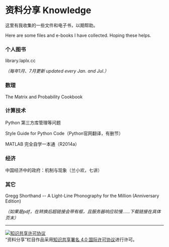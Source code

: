 # 资料分享 Knowledge

这里有我收集的一些文件和电子书，以期帮助。

Here are some files and e-books I have collected. Hoping these helps.

### 个人图书

library.laplx.cc

*（每年1月、7月更新 updated every Jan. and Jul.）*

### 数理

The Matrix and Probability Cookbook

### 计算技术

Python 第三方库管理等问题

Style Guide for Python Code（Python官网翻译，有删节）

MATLAB 完全自学一本通（R2014a）

### 经济

中国经济中的政府：机制与现象（兰小欢，七讲）

### 其它

Gregg Shorthand -- A Light-Line Phonography for the Million (Anniversary Edition)

*（如果是pdf，在转换后超链接会带有框，且服务器响应较慢……下载链接在具体页末）*

---

<a rel="license" href="http://creativecommons.org/licenses/by/4.0/"><img alt="知识共享许可协议" style="border-width:0" src="https://i.creativecommons.org/l/by/4.0/88x31.png" /></a><br />“资料分享”栏目作品采用<a rel="license" href="http://creativecommons.org/licenses/by/4.0/">知识共享署名 4.0 国际许可协议</a>进行许可。